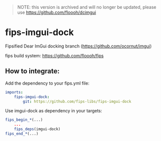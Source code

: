 > NOTE: this version is archived and will no longer be updated, please use https://github.com/floooh/dcimgui

fips-imgui-dock
===============

Fipsified Dear ImGui docking branch (https://github.com/ocornut/imgui)

fips build system: https://github.com/floooh/fips

## How to integrate:

Add the dependency to your fips.yml file:

```yaml
imports:
    fips-imgui-dock:
        git: https://github.com/fips-libs/fips-imgui-dock
```

Use imgui-dock as dependency in your targets:

```cmake
fips_begin_*(...)
    ...
    fips_deps(imgui-dock)
fips_end_*(...)
```
